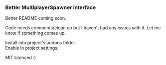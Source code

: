 ### Better MultiplayerSpawner Interface

Better README coming soon.  

Code needs comments/clean up but I haven't had any issues with it. Let me know if something comes up.  

Install into project's addons folder.  
Enable in project settings.  

MIT licenced :)  
